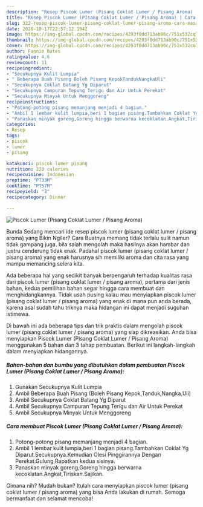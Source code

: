 ```yaml
---
description: "Resep Piscok Lumer (Pisang Coklat Lumer / Pisang Aroma) | Cara Masak Piscok Lumer (Pisang Coklat Lumer / Pisang Aroma) Yang Enak dan Simpel"
title: "Resep Piscok Lumer (Pisang Coklat Lumer / Pisang Aroma) | Cara Masak Piscok Lumer (Pisang Coklat Lumer / Pisang Aroma) Yang Enak dan Simpel"
slug: 322-resep-piscok-lumer-pisang-coklat-lumer-pisang-aroma-cara-masak-piscok-lumer-pisang-coklat-lumer-pisang-aroma-yang-enak-dan-simpel
date: 2020-10-17T22:57:12.194Z
image: https://img-global.cpcdn.com/recipes/4293f0dd713ab90c/751x532cq70/piscok-lumer-pisang-coklat-lumer-pisang-aroma-foto-resep-utama.jpg
thumbnail: https://img-global.cpcdn.com/recipes/4293f0dd713ab90c/751x532cq70/piscok-lumer-pisang-coklat-lumer-pisang-aroma-foto-resep-utama.jpg
cover: https://img-global.cpcdn.com/recipes/4293f0dd713ab90c/751x532cq70/piscok-lumer-pisang-coklat-lumer-pisang-aroma-foto-resep-utama.jpg
author: Fannie Bates
ratingvalue: 4.6
reviewcount: 11
recipeingredient:
- "Secukupnya Kulit Lumpia"
- " Beberapa Buah Pisang Boleh Pisang KepokTandukNangkaUli"
- "Secukupnya Coklat Batang Yg Diparut"
- "Secukupnya Campuran Tepung Terigu dan Air Untuk Perekat"
- "Secukupnya Minyak Untuk Menggoreng"
recipeinstructions:
- "Potong-potong pisang memanjang menjadi 4 bagian."
- "Ambil 1 lembar kulit lumpia,beri 1 bagian pisang.Tambahkan Coklat Yg Diparut Secukupnya.Kemudian Olesi Pinggirannya Dengan Perekat.Gulung,Rapatkan kedua sisinya."
- "Panaskan minyak goreng,Goreng hingga berwarna kecoklatan.Angkat,Tiriskan.Sajikan."
categories:
- Resep
tags:
- piscok
- lumer
- pisang

katakunci: piscok lumer pisang 
nutrition: 220 calories
recipecuisine: Indonesian
preptime: "PT33M"
cooktime: "PT57M"
recipeyield: "3"
recipecategory: Dinner

---
```



![Piscok Lumer (Pisang Coklat Lumer / Pisang Aroma)](https://img-global.cpcdn.com/recipes/4293f0dd713ab90c/751x532cq70/piscok-lumer-pisang-coklat-lumer-pisang-aroma-foto-resep-utama.jpg)

Bunda Sedang mencari ide resep piscok lumer (pisang coklat lumer / pisang aroma) yang Bikin Ngiler? Cara Buatnya memang tidak terlalu sulit namun tidak gampang juga. bila salah mengolah maka hasilnya akan hambar dan justru cenderung tidak enak. Padahal piscok lumer (pisang coklat lumer / pisang aroma) yang enak harusnya sih memiliki aroma dan cita rasa yang mampu memancing selera kita.



Ada beberapa hal yang sedikit banyak berpengaruh terhadap kualitas rasa dari piscok lumer (pisang coklat lumer / pisang aroma), pertama dari jenis bahan, kedua pemilihan bahan segar hingga cara membuat dan menghidangkannya. Tidak usah pusing kalau mau menyiapkan piscok lumer (pisang coklat lumer / pisang aroma) yang enak di mana pun anda berada, karena asal sudah tahu triknya maka hidangan ini dapat menjadi suguhan istimewa.


Di bawah ini ada beberapa tips dan trik praktis dalam mengolah piscok lumer (pisang coklat lumer / pisang aroma) yang siap dikreasikan. Anda bisa menyiapkan Piscok Lumer (Pisang Coklat Lumer / Pisang Aroma) menggunakan 5 bahan dan 3 tahap pembuatan. Berikut ini langkah-langkah dalam menyiapkan hidangannya.

<!--inarticleads1-->

##### Bahan-bahan dan bumbu yang dibutuhkan dalam pembuatan Piscok Lumer (Pisang Coklat Lumer / Pisang Aroma):

1. Gunakan Secukupnya Kulit Lumpia
1. Ambil  Beberapa Buah Pisang (Boleh Pisang Kepok,Tanduk,Nangka,Uli)
1. Ambil Secukupnya Coklat Batang Yg Diparut
1. Ambil Secukupnya Campuran Tepung Terigu dan Air Untuk Perekat
1. Ambil Secukupnya Minyak Untuk Menggoreng




<!--inarticleads2-->

##### Cara membuat Piscok Lumer (Pisang Coklat Lumer / Pisang Aroma):

1. Potong-potong pisang memanjang menjadi 4 bagian.
1. Ambil 1 lembar kulit lumpia,beri 1 bagian pisang.Tambahkan Coklat Yg Diparut Secukupnya.Kemudian Olesi Pinggirannya Dengan Perekat.Gulung,Rapatkan kedua sisinya.
1. Panaskan minyak goreng,Goreng hingga berwarna kecoklatan.Angkat,Tiriskan.Sajikan.




Gimana nih? Mudah bukan? Itulah cara menyiapkan piscok lumer (pisang coklat lumer / pisang aroma) yang bisa Anda lakukan di rumah. Semoga bermanfaat dan selamat mencoba!
